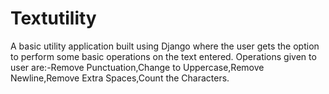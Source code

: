 # Textutility
A basic utility application built using Django where the user gets the option to perform some basic operations on the text entered. Operations given to user are:-Remove Punctuation,Change to Uppercase,Remove Newline,Remove Extra Spaces,Count the Characters.
